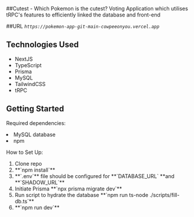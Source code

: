 ##Cutest - Which Pokemon is the cutest?
Voting Application which utilises tRPC's features to efficiently linked the database and front-end

##URL
*`https://pokemon-app-git-main-cowpeeonyou.vercel.app`*


## Technologies Used
<ul>
<li> NextJS
<li> TypeScript
<li> Prisma
<li> MySQL
<li> TailwindCSS
<li> tRPC
</ul>

## Getting Started

Required dependencies:
	<li> MySQL database
	<li> npm
	
How to Set Up:
<ol>
<li> Clone repo
<li> **`npm install`**
<li> **`.env`** file should be configured for **`DATABASE_URL` **and **`SHADOW_URL`**
<li> Initiate Prisma **`npx prisma migrate dev`**
<li> Run script to hydrate the database **`npm run ts-node ./scripts/fill-db.ts`**
<li> **`npm run dev`**
</ol>

